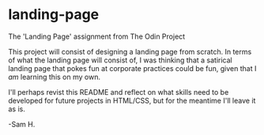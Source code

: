 # landing-page
The 'Landing Page' assignment from The Odin Project

This project will consist of designing a landing page from 
scratch. In terms of what the landing page will consist of, I was
thinking that a satirical landing page that pokes fun at corporate
practices could be fun, given that I *am* learning this on my own. 

I'll perhaps revist this README and reflect on what skills need to 
be developed for future projects in HTML/CSS, but for the meantime I'll leave it as is.

-Sam H.